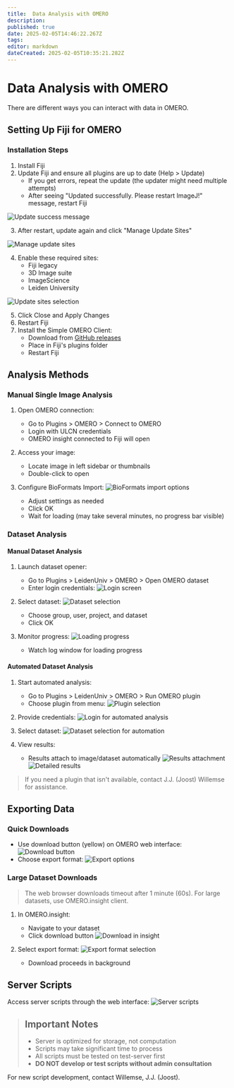 ```yaml
---
title:  Data Analysis with OMERO
description: 
published: true
date: 2025-02-05T14:46:22.267Z
tags: 
editor: markdown
dateCreated: 2025-02-05T10:35:21.282Z
---
```


# Data Analysis with OMERO

There are different ways you can interact with data in OMERO.

## Setting Up Fiji for OMERO

### Installation Steps

1. Install Fiji
2. Update Fiji and ensure all plugins are up to date (Help > Update)
   - If you get errors, repeat the update (the updater might need multiple attempts)
   - After seeing "Updated successfully. Please restart ImageJ!" message, restart Fiji

![Update success message](images/media/image1.png)

3. After restart, update again and click "Manage Update Sites"

![Manage update sites](images/media/image2.png)

4. Enable these required sites:
   - Fiji legacy
   - 3D Image suite
   - ImageScience
   - Leiden University

![Update sites selection](images/media/image3.png)

5. Click Close and Apply Changes
6. Restart Fiji
7. Install the Simple OMERO Client:
   - Download from [GitHub releases](https://github.com/GReD-Clermont/simple-omero-client/releases)
   - Place in Fiji's plugins folder
   - Restart Fiji

## Analysis Methods

### Manual Single Image Analysis

1. Open OMERO connection:
   - Go to Plugins > OMERO > Connect to OMERO
   - Login with ULCN credentials
   - OMERO insight connected to Fiji will open

2. Access your image:
   - Locate image in left sidebar or thumbnails
   - Double-click to open

3. Configure BioFormats Import:
   ![BioFormats import options](images/media/image4.png)
   - Adjust settings as needed
   - Click OK
   - Wait for loading (may take several minutes, no progress bar visible)

### Dataset Analysis

#### Manual Dataset Analysis

1. Launch dataset opener:
   - Go to Plugins > LeidenUniv > OMERO > Open OMERO dataset
   - Enter login credentials:
   ![Login screen](images/media/image5.png)

2. Select dataset:
   ![Dataset selection](images/media/image6.png)
   - Choose group, user, project, and dataset
   - Click OK

3. Monitor progress:
   ![Loading progress](images/media/image7.png)
   - Watch log window for loading progress

#### Automated Dataset Analysis

1. Start automated analysis:
   - Go to Plugins > LeidenUniv > OMERO > Run OMERO plugin
   - Choose plugin from menu:
   ![Plugin selection](images/media/image8.png)

2. Provide credentials:
   ![Login for automated analysis](images/media/image9.png)

3. Select dataset:
   ![Dataset selection for automation](images/media/image10.png)

4. View results:
   - Results attach to image/dataset automatically
   ![Results attachment](images/media/image11.png)
   ![Detailed results](images/media/image12.png)

> If you need a plugin that isn't available, contact J.J. (Joost) Willemse  for assistance.
<!-- {blockquote:.is-info} -->

## Exporting Data

### Quick Downloads
- Use download button (yellow) on OMERO web interface:
![Download button](images/media/image13.png)
- Choose export format:
![Export options](images/media/image14.png)

### Large Dataset Downloads

> The web browser downloads timeout after 1 minute (60s). For large datasets, use OMERO.insight client.
<!-- {blockquote:.is-warning} -->

1. In OMERO.insight:
   - Navigate to your dataset
   - Click download button
   ![Download in insight](images/media/image15.png)

2. Select export format:
   ![Export format selection](images/media/image16.png)
   - Download proceeds in background

## Server Scripts

Access server scripts through the web interface:
![Server scripts](images/media/image17.png)

> ## Important Notes
> - Server is optimized for storage, not computation
> - Scripts may take significant time to process
> - All scripts must be tested on test-server first
> - **DO NOT develop or test scripts without admin consultation**
<!-- {blockquote:.is-danger} -->

For new script development, contact Willemse, J.J. (Joost).